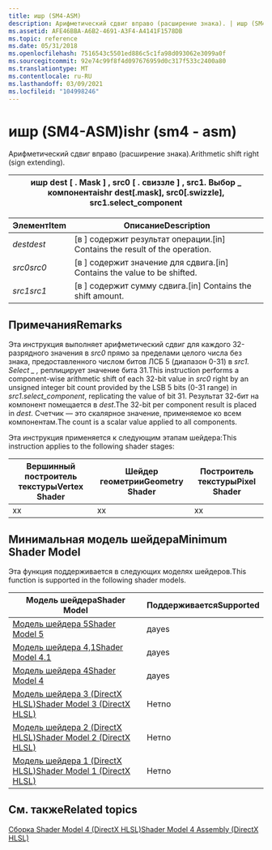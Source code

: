 ```yaml
---
title: ишр (SM4-ASM)
description: Арифметический сдвиг вправо (расширение знака). | ишр (SM4-ASM)
ms.assetid: AFE46BBA-A6B2-4691-A3F4-A4141F1578DB
ms.topic: reference
ms.date: 05/31/2018
ms.openlocfilehash: 7516543c5501ed886c5c1fa98d093062e3099a0f
ms.sourcegitcommit: 92e74c99f8f4d097676959d0c317f533c2400a80
ms.translationtype: MT
ms.contentlocale: ru-RU
ms.lasthandoff: 03/09/2021
ms.locfileid: "104998246"
---
```

# <a name="ishr-sm4---asm"></a><span data-ttu-id="a90f7-104">ишр (SM4-ASM)</span><span class="sxs-lookup"><span data-stu-id="a90f7-104">ishr (sm4 - asm)</span></span>

<span data-ttu-id="a90f7-105">Арифметический сдвиг вправо (расширение знака).</span><span class="sxs-lookup"><span data-stu-id="a90f7-105">Arithmetic shift right (sign extending).</span></span>



| <span data-ttu-id="a90f7-106">ишр dest \[ . Mask \] , src0 \[ . свиззле \] , src1. Выбор \_ компонента</span><span class="sxs-lookup"><span data-stu-id="a90f7-106">ishr dest\[.mask\], src0\[.swizzle\], src1.select\_component</span></span> |
|--------------------------------------------------------------|



 



| <span data-ttu-id="a90f7-107">Элемент</span><span class="sxs-lookup"><span data-stu-id="a90f7-107">Item</span></span>                                                            | <span data-ttu-id="a90f7-108">Описание</span><span class="sxs-lookup"><span data-stu-id="a90f7-108">Description</span></span>                                             |
|-----------------------------------------------------------------|---------------------------------------------------------|
| <span data-ttu-id="a90f7-109"><span id="dest"></span><span id="DEST"></span>*dest*</span><span class="sxs-lookup"><span data-stu-id="a90f7-109"><span id="dest"></span><span id="DEST"></span>*dest*</span></span><br/> | <span data-ttu-id="a90f7-110">\[в \] содержит результат операции.</span><span class="sxs-lookup"><span data-stu-id="a90f7-110">\[in\] Contains the result of the operation.</span></span><br/> |
| <span data-ttu-id="a90f7-111"><span id="src0"></span><span id="SRC0"></span>*src0*</span><span class="sxs-lookup"><span data-stu-id="a90f7-111"><span id="src0"></span><span id="SRC0"></span>*src0*</span></span><br/> | <span data-ttu-id="a90f7-112">\[в \] содержит значение для сдвига.</span><span class="sxs-lookup"><span data-stu-id="a90f7-112">\[in\] Contains the value to be shifted.</span></span><br/>     |
| <span data-ttu-id="a90f7-113"><span id="src1"></span><span id="SRC1"></span>*src1*</span><span class="sxs-lookup"><span data-stu-id="a90f7-113"><span id="src1"></span><span id="SRC1"></span>*src1*</span></span><br/> | <span data-ttu-id="a90f7-114">\[в \] содержит сумму сдвига.</span><span class="sxs-lookup"><span data-stu-id="a90f7-114">\[in\] Contains the shift amount.</span></span><br/>            |



 

## <a name="remarks"></a><span data-ttu-id="a90f7-115">Примечания</span><span class="sxs-lookup"><span data-stu-id="a90f7-115">Remarks</span></span>

<span data-ttu-id="a90f7-116">Эта инструкция выполняет арифметический сдвиг для каждого 32-разрядного значения в *src0* прямо за пределами целого числа без знака, предоставленного числом битов ЛСБ 5 (диапазон 0-31) в *src1. Select \_ ,* реплицирует значение бита 31.</span><span class="sxs-lookup"><span data-stu-id="a90f7-116">This instruction performs a component-wise arithmetic shift of each 32-bit value in *src0* right by an unsigned integer bit count provided by the LSB 5 bits (0-31 range) in *src1.select\_component*, replicating the value of bit 31.</span></span> <span data-ttu-id="a90f7-117">Результат 32-бит на компонент помещается в *dest*.</span><span class="sxs-lookup"><span data-stu-id="a90f7-117">The 32-bit per component result is placed in *dest*.</span></span> <span data-ttu-id="a90f7-118">Счетчик — это скалярное значение, применяемое ко всем компонентам.</span><span class="sxs-lookup"><span data-stu-id="a90f7-118">The count is a scalar value applied to all components.</span></span>

<span data-ttu-id="a90f7-119">Эта инструкция применяется к следующим этапам шейдера:</span><span class="sxs-lookup"><span data-stu-id="a90f7-119">This instruction applies to the following shader stages:</span></span>



| <span data-ttu-id="a90f7-120">Вершинный построитель текстуры</span><span class="sxs-lookup"><span data-stu-id="a90f7-120">Vertex Shader</span></span> | <span data-ttu-id="a90f7-121">Шейдер геометрии</span><span class="sxs-lookup"><span data-stu-id="a90f7-121">Geometry Shader</span></span> | <span data-ttu-id="a90f7-122">Построитель текстуры</span><span class="sxs-lookup"><span data-stu-id="a90f7-122">Pixel Shader</span></span> |
|---------------|-----------------|--------------|
| <span data-ttu-id="a90f7-123">x</span><span class="sxs-lookup"><span data-stu-id="a90f7-123">x</span></span>             | <span data-ttu-id="a90f7-124">x</span><span class="sxs-lookup"><span data-stu-id="a90f7-124">x</span></span>               | <span data-ttu-id="a90f7-125">x</span><span class="sxs-lookup"><span data-stu-id="a90f7-125">x</span></span>            |



 

## <a name="minimum-shader-model"></a><span data-ttu-id="a90f7-126">Минимальная модель шейдера</span><span class="sxs-lookup"><span data-stu-id="a90f7-126">Minimum Shader Model</span></span>

<span data-ttu-id="a90f7-127">Эта функция поддерживается в следующих моделях шейдеров.</span><span class="sxs-lookup"><span data-stu-id="a90f7-127">This function is supported in the following shader models.</span></span>



| <span data-ttu-id="a90f7-128">Модель шейдера</span><span class="sxs-lookup"><span data-stu-id="a90f7-128">Shader Model</span></span>                                              | <span data-ttu-id="a90f7-129">Поддерживается</span><span class="sxs-lookup"><span data-stu-id="a90f7-129">Supported</span></span> |
|-----------------------------------------------------------|-----------|
| [<span data-ttu-id="a90f7-130">Модель шейдера 5</span><span class="sxs-lookup"><span data-stu-id="a90f7-130">Shader Model 5</span></span>](d3d11-graphics-reference-sm5.md)        | <span data-ttu-id="a90f7-131">да</span><span class="sxs-lookup"><span data-stu-id="a90f7-131">yes</span></span>       |
| [<span data-ttu-id="a90f7-132">Модель шейдера 4,1</span><span class="sxs-lookup"><span data-stu-id="a90f7-132">Shader Model 4.1</span></span>](dx-graphics-hlsl-sm4.md)              | <span data-ttu-id="a90f7-133">да</span><span class="sxs-lookup"><span data-stu-id="a90f7-133">yes</span></span>       |
| [<span data-ttu-id="a90f7-134">Модель шейдера 4</span><span class="sxs-lookup"><span data-stu-id="a90f7-134">Shader Model 4</span></span>](dx-graphics-hlsl-sm4.md)                | <span data-ttu-id="a90f7-135">да</span><span class="sxs-lookup"><span data-stu-id="a90f7-135">yes</span></span>       |
| [<span data-ttu-id="a90f7-136">Модель шейдера 3 (DirectX HLSL)</span><span class="sxs-lookup"><span data-stu-id="a90f7-136">Shader Model 3 (DirectX HLSL)</span></span>](dx-graphics-hlsl-sm3.md) | <span data-ttu-id="a90f7-137">Нет</span><span class="sxs-lookup"><span data-stu-id="a90f7-137">no</span></span>        |
| [<span data-ttu-id="a90f7-138">Модель шейдера 2 (DirectX HLSL)</span><span class="sxs-lookup"><span data-stu-id="a90f7-138">Shader Model 2 (DirectX HLSL)</span></span>](dx-graphics-hlsl-sm2.md) | <span data-ttu-id="a90f7-139">Нет</span><span class="sxs-lookup"><span data-stu-id="a90f7-139">no</span></span>        |
| [<span data-ttu-id="a90f7-140">Модель шейдера 1 (DirectX HLSL)</span><span class="sxs-lookup"><span data-stu-id="a90f7-140">Shader Model 1 (DirectX HLSL)</span></span>](dx-graphics-hlsl-sm1.md) | <span data-ttu-id="a90f7-141">Нет</span><span class="sxs-lookup"><span data-stu-id="a90f7-141">no</span></span>        |



 

## <a name="related-topics"></a><span data-ttu-id="a90f7-142">См. также</span><span class="sxs-lookup"><span data-stu-id="a90f7-142">Related topics</span></span>

<dl> <dt>

[<span data-ttu-id="a90f7-143">Сборка Shader Model 4 (DirectX HLSL)</span><span class="sxs-lookup"><span data-stu-id="a90f7-143">Shader Model 4 Assembly (DirectX HLSL)</span></span>](dx-graphics-hlsl-sm4-asm.md)
</dt> </dl>

 

 





